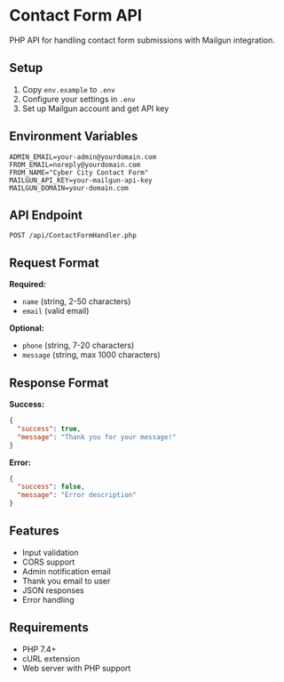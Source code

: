 # Contact Form API

PHP API for handling contact form submissions with Mailgun integration.

## Setup

1. Copy `env.example` to `.env`
2. Configure your settings in `.env`
3. Set up Mailgun account and get API key

## Environment Variables

```env
ADMIN_EMAIL=your-admin@yourdomain.com
FROM_EMAIL=noreply@yourdomain.com
FROM_NAME="Cyber City Contact Form"
MAILGUN_API_KEY=your-mailgun-api-key
MAILGUN_DOMAIN=your-domain.com
```

## API Endpoint

```
POST /api/ContactFormHandler.php
```

## Request Format

**Required:**
- `name` (string, 2-50 characters)
- `email` (valid email)

**Optional:**
- `phone` (string, 7-20 characters)
- `message` (string, max 1000 characters)

## Response Format

**Success:**
```json
{
  "success": true,
  "message": "Thank you for your message!"
}
```

**Error:**
```json
{
  "success": false,
  "message": "Error description"
}
```

## Features

- Input validation
- CORS support
- Admin notification email
- Thank you email to user
- JSON responses
- Error handling

## Requirements

- PHP 7.4+
- cURL extension
- Web server with PHP support
